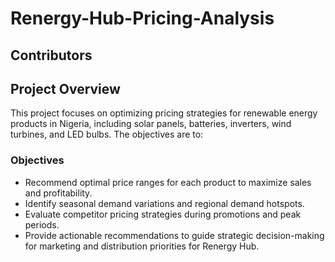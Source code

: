 # Renergy-Hub-Pricing-Analysis

## Contributors




## Project Overview
This project focuses on optimizing pricing strategies for renewable energy products in Nigeria, including solar panels, batteries, inverters, wind turbines, and LED bulbs. The objectives are to:

### Objectives
- Recommend optimal price ranges for each product to maximize sales and profitability.
- Identify seasonal demand variations and regional demand hotspots.
- Evaluate competitor pricing strategies during promotions and peak periods.
- Provide actionable recommendations to guide strategic decision-making for marketing and distribution priorities for Renergy Hub.





